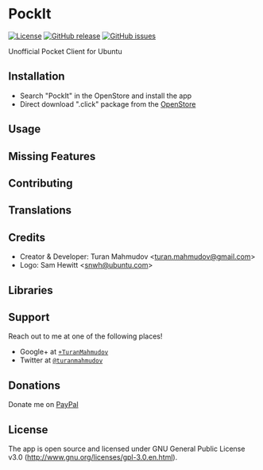 # PockIt
[![License](https://img.shields.io/badge/license-GPLv3-blue.svg)](http://www.gnu.org/licenses/gpl-3.0.en.html)
[![GitHub release](https://img.shields.io/github/release/turanmahmudov/PockIt2.svg)](https://github.com/turanmahmudov/PockIt2)
[![GitHub issues](https://img.shields.io/github/issues/turanmahmudov/PockIt2.svg)](https://github.com/turanmahmudov/PockIt2/issues)

Unofficial Pocket Client for Ubuntu

## Installation

- Search "PockIt" in the OpenStore and install the app
- Direct download ".click" package from the [OpenStore](https://open.uappexplorer.com/app/pockit.turan-mahmudov-l)

## Usage

## Missing Features

## Contributing

## Translations

## Credits
- Creator & Developer: Turan Mahmudov <[turan.mahmudov@gmail.com](mailto:turan.mahmudov@gmail.com)>
- Logo: Sam Hewitt <[snwh@ubuntu.com](mailto:snwh@ubuntu.com)>

## Libraries

## Support
Reach out to me at one of the following places!

- Google+ at <a href="https://plus.google.com/+TuranMahmudov" target="_blank">`+TuranMahmudov`</a>
- Twitter at <a href="http://twitter.com/turanmahmudov" target="_blank">`@turanmahmudov`</a>

## Donations
Donate me on [PayPal](https://www.paypal.me/gturanmahmudov)

## License
The app is open source and licensed under GNU General Public License v3.0 (http://www.gnu.org/licenses/gpl-3.0.en.html).
